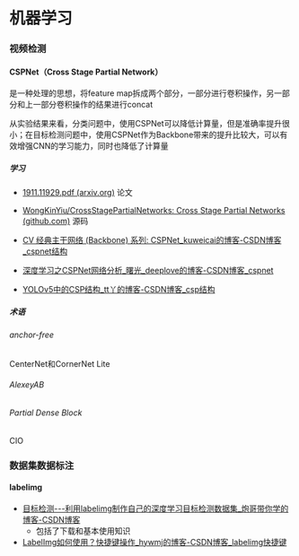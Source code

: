 # 机器学习

### 视频检测

#### CSPNet（Cross Stage Partial Network）

是一种处理的思想，将feature map拆成两个部分，一部分进行卷积操作，另一部分和上一部分卷积操作的结果进行concat

从实验结果来看，分类问题中，使用CSPNet可以降低计算量，但是准确率提升很小；在目标检测问题中，使用CSPNet作为Backbone带来的提升比较大，可以有效增强CNN的学习能力，同时也降低了计算量

##### 学习

- [1911.11929.pdf (arxiv.org)](https://arxiv.org/pdf/1911.11929.pdf) 论文

- [WongKinYiu/CrossStagePartialNetworks: Cross Stage Partial Networks (github.com)](https://github.com/WongKinYiu/CrossStagePartialNetworks) 源码

  

- [CV 经典主干网络 (Backbone) 系列: CSPNet_kuweicai的博客-CSDN博客_cspnet结构](https://blog.csdn.net/kuweicai/article/details/121303895?ops_request_misc={"request_id"%3A"165830648316782246459598"%2C"scm"%3A"20140713.130102334.."}&request_id=165830648316782246459598&biz_id=0&utm_medium=distribute.pc_search_result.none-task-blog-2~all~top_click~default-2-121303895-null-null.142^v32^pc_rank_34,185^v2^control&utm_term=CSPNet&spm=1018.2226.3001.4187) 

- [深度学习之CSPNet网络分析_曙光_deeplove的博客-CSDN博客_cspnet](https://blog.csdn.net/yangjinyi1314/article/details/124750477?ops_request_misc=&request_id=&biz_id=102&utm_term=CSPNet&utm_medium=distribute.pc_search_result.none-task-blog-2~all~sobaiduweb~default-1-124750477.142^v33^pc_rank_34,185^v2^control&spm=1018.2226.3001.4187) 

- [YOLOv5中的CSP结构_tt丫的博客-CSDN博客_csp结构](https://blog.csdn.net/weixin_55073640/article/details/122614176?ops_request_misc={"request_id"%3A"165827771116782388013793"%2C"scm"%3A"20140713.130102334.pc_all."}&request_id=165827771116782388013793&biz_id=0&utm_medium=distribute.pc_search_result.none-task-blog-2~all~first_rank_ecpm_v1~pc_rank_34-1-122614176-null-null.142^v32^pc_rank_34,185^v2^control&utm_term=Focus结构、CSP结构&spm=1018.2226.3001.4187) 

##### 术语

###### anchor-free

CenterNet和CornerNet Lite

###### AlexeyAB



###### Partial Dense Block

CIO

### 数据集数据标注

#### labelimg

- [目标检测---利用labelimg制作自己的深度学习目标检测数据集_炮哥带你学的博客-CSDN博客](https://blog.csdn.net/didiaopao/article/details/119808973?ops_request_misc=%7B%22request%5Fid%22%3A%22165845614016781683928525%22%2C%22scm%22%3A%2220140713.130102334..%22%7D&request_id=165845614016781683928525&biz_id=0&utm_medium=distribute.pc_search_result.none-task-blog-2~all~top_positive~default-1-119808973-null-null.142^v33^pc_rank_34,185^v2^control&utm_term=labelimg&spm=1018.2226.3001.4187) 
  - 包括了下载和基本使用知识
- [LabelImg如何使用？快捷键操作_hywmj的博客-CSDN博客_labelimg快捷键](https://blog.csdn.net/wangmj_hdu/article/details/116992986?ops_request_misc=%7B%22request%5Fid%22%3A%22165853816816782246498542%22%2C%22scm%22%3A%2220140713.130102334..%22%7D&request_id=165853816816782246498542&biz_id=0&utm_medium=distribute.pc_search_result.none-task-blog-2~all~sobaiduend~default-1-116992986-null-null.142^v33^pc_rank_34,185^v2^control&utm_term=打开labelimg&spm=1018.2226.3001.4187) 

